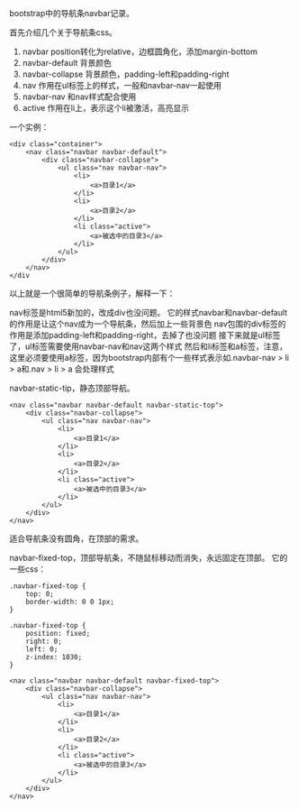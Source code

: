 bootstrap中的导航条navbar记录。

首先介绍几个关于导航条css。

1. navbar
    position转化为relative，边框圆角化，添加margin-bottom
2. navbar-default
    背景颜色
3. navbar-collapse
    背景颜色，padding-left和padding-right
4. nav
    作用在ul标签上的样式，一般和navbar-nav一起使用
5. navbar-nav
    和nav样式配合使用
6. active
    作用在li上，表示这个li被激活，高亮显示
    
一个实例：
    
    <div class="container">
        <nav class="navbar navbar-default">
            <div class="navbar-collapse">
                <ul class="nav navbar-nav">
                    <li>
                        <a>目录1</a>
                    </li>
                    <li>
                        <a>目录2</a>
                    </li>
                    <li class="active">
                        <a>被选中的目录3</a>
                    </li>
                </ul>
            </div>
        </nav>
    </div
    
    
以上就是一个很简单的导航条例子，解释一下：

nav标签是html5新加的，改成div也没问题。 它的样式navbar和navbar-default的作用是让这个nav成为一个导航条，然后加上一些背景色
nav包围的div标签的作用是添加padding-left和padding-right，去掉了也没问题
接下来就是ul标签了，ul标签需要使用navbar-nav和nav这两个样式
然后和li标签和a标签，注意，这里必须要使用a标签，因为bootstrap内部有个一些样式表示如.navbar-nav > li > a和.nav > li > a 会处理样式



navbar-static-tip，静态顶部导航。

    <nav class="navbar navbar-default navbar-static-top">
        <div class="navbar-collapse">
            <ul class="nav navbar-nav">
                <li>
                    <a>目录1</a>
                </li>
                <li>
                    <a>目录2</a>
                </li>
                <li class="active">
                    <a>被选中的目录3</a>
                </li>
            </ul>
        </div>
    </nav>
    
适合导航条没有圆角，在顶部的需求。


navbar-fixed-top，顶部导航条，不随鼠标移动而消失，永远固定在顶部。
它的一些css：

    .navbar-fixed-top {
        top: 0;
        border-width: 0 0 1px;
    }
    
    .navbar-fixed-top {
        position: fixed;
        right: 0;
        left: 0;
        z-index: 1030;
    }

    <nav class="navbar navbar-default navbar-fixed-top">
        <div class="navbar-collapse">
            <ul class="nav navbar-nav">
                <li>
                    <a>目录1</a>
                </li>
                <li>
                    <a>目录2</a>
                </li>
                <li class="active">
                    <a>被选中的目录3</a>
                </li>
            </ul>
        </div>
    </nav>